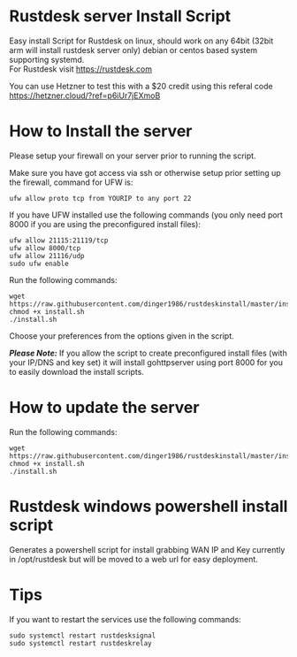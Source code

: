 # Rustdesk server Install Script
Easy install Script for Rustdesk on linux, should work on any 64bit (32bit arm will install rustdesk server only) debian or centos based system supporting systemd.<br>
For Rustdesk visit https://rustdesk.com

You can use Hetzner to test this with a $20 credit using this referal code https://hetzner.cloud/?ref=p6iUr7jEXmoB

# How to Install the server
Please setup your firewall on your server prior to running the script.

Make sure you have got access via ssh or otherwise setup prior setting up the firewall, command for UFW is:
```
ufw allow proto tcp from YOURIP to any port 22
```

If you have UFW installed use the following commands (you only need port 8000 if you are using the preconfigured install files):
```
ufw allow 21115:21119/tcp
ufw allow 8000/tcp
ufw allow 21116/udp
sudo ufw enable
```

Run the following commands:
```
wget https://raw.githubusercontent.com/dinger1986/rustdeskinstall/master/install.sh
chmod +x install.sh
./install.sh
```

Choose your preferences from the options given in the script.

***Please Note:***
If you allow the script to create preconfigured install files (with your IP/DNS and key set) it will install gohttpserver using port 8000 for you to easily download the install scripts.

# How to update the server

Run the following commands:
```
wget https://raw.githubusercontent.com/dinger1986/rustdeskinstall/master/install.sh
chmod +x install.sh
./install.sh
```

# Rustdesk windows powershell install script
Generates a powershell script for install grabbing WAN IP and Key currently in /opt/rustdesk but will be moved to a web url for easy deployment.

# Tips

If you want to restart the services use the following commands:
```
sudo systemctl restart rustdesksignal
sudo systemctl restart rustdeskrelay
```
